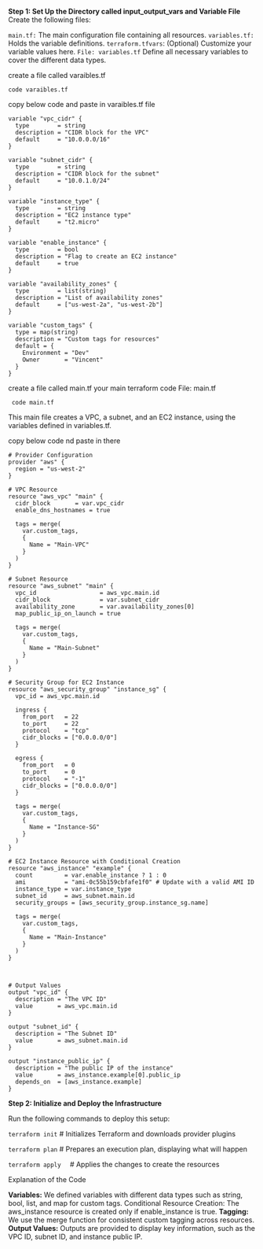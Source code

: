 **Step 1: Set Up the Directory called input_output_vars  and Variable File**
Create the following files:

``main.tf:`` The main configuration file containing all resources.
``variables.tf:`` Holds the variable definitions.
``terraform.tfvars``: (Optional) Customize your variable values here.
``File: variables.tf``
Define all necessary variables to cover the different data types.


create a file called varaibles.tf

``code varaibles.tf``

copy below code and paste in varaibles.tf  file


```
variable "vpc_cidr" {
  type        = string
  description = "CIDR block for the VPC"
  default     = "10.0.0.0/16"
}

variable "subnet_cidr" {
  type        = string
  description = "CIDR block for the subnet"
  default     = "10.0.1.0/24"
}

variable "instance_type" {
  type        = string
  description = "EC2 instance type"
  default     = "t2.micro"
}

variable "enable_instance" {
  type        = bool
  description = "Flag to create an EC2 instance"
  default     = true
}

variable "availability_zones" {
  type        = list(string)
  description = "List of availability zones"
  default     = ["us-west-2a", "us-west-2b"]
}

variable "custom_tags" {
  type = map(string)
  description = "Custom tags for resources"
  default = {
    Environment = "Dev"
    Owner       = "Vincent"
  }
}

```

create a file called main.tf your main terraform code 
File: main.tf

`` code main.tf``

This main file creates a VPC, a subnet, and an EC2 instance, using the variables defined in variables.tf.

copy below code nd paste in there 


```
# Provider Configuration
provider "aws" {
  region = "us-west-2"
}

# VPC Resource
resource "aws_vpc" "main" {
  cidr_block       = var.vpc_cidr
  enable_dns_hostnames = true

  tags = merge(
    var.custom_tags,
    {
      Name = "Main-VPC"
    }
  )
}

# Subnet Resource
resource "aws_subnet" "main" {
  vpc_id                  = aws_vpc.main.id
  cidr_block              = var.subnet_cidr
  availability_zone       = var.availability_zones[0]
  map_public_ip_on_launch = true

  tags = merge(
    var.custom_tags,
    {
      Name = "Main-Subnet"
    }
  )
}

# Security Group for EC2 Instance
resource "aws_security_group" "instance_sg" {
  vpc_id = aws_vpc.main.id

  ingress {
    from_port   = 22
    to_port     = 22
    protocol    = "tcp"
    cidr_blocks = ["0.0.0.0/0"]
  }

  egress {
    from_port   = 0
    to_port     = 0
    protocol    = "-1"
    cidr_blocks = ["0.0.0.0/0"]
  }

  tags = merge(
    var.custom_tags,
    {
      Name = "Instance-SG"
    }
  )
}

# EC2 Instance Resource with Conditional Creation
resource "aws_instance" "example" {
  count         = var.enable_instance ? 1 : 0
  ami           = "ami-0c55b159cbfafe1f0" # Update with a valid AMI ID
  instance_type = var.instance_type
  subnet_id     = aws_subnet.main.id
  security_groups = [aws_security_group.instance_sg.name]

  tags = merge(
    var.custom_tags,
    {
      Name = "Main-Instance"
    }
  )
}



# Output Values
output "vpc_id" {
  description = "The VPC ID"
  value       = aws_vpc.main.id
}

output "subnet_id" {
  description = "The Subnet ID"
  value       = aws_subnet.main.id
}

output "instance_public_ip" {
  description = "The public IP of the instance"
  value       = aws_instance.example[0].public_ip
  depends_on  = [aws_instance.example]
}

```

**Step 2: Initialize and Deploy the Infrastructure**

Run the following commands to deploy this setup:


``terraform init``         # Initializes Terraform and downloads provider plugins

``terraform plan``         # Prepares an execution plan, displaying what will happen

``terraform apply  ``      # Applies the changes to create the resources

Explanation of the Code

**Variables:**
We defined variables with different data types such as string, bool, list, and map for custom tags.
Conditional Resource Creation:
The aws_instance resource is created only if enable_instance is true.
**Tagging:**
We use the merge function for consistent custom tagging across resources.
**Output Values:**
Outputs are provided to display key information, such as the VPC ID, subnet ID, and instance public IP.